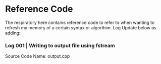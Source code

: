 # Reference Code

The respiratory here contains reference code to refer to when wanting to refresh my memory of a certain syntax or algorthim. Log Update below as adding:



### Log 001 | Writing to output file using fstream
Source Code Name: output.cpp

